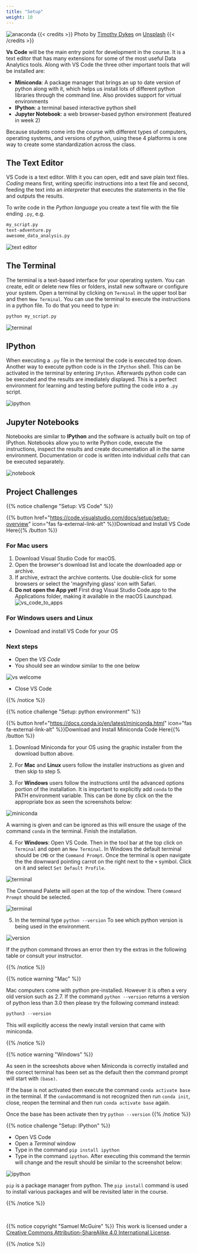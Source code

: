 ```yaml
---
title: "Setup"
weight: 10
---
```


![anaconda](/images/anaconda.jpg)
{{< credits >}}
Photo by <a href="https://unsplash.com/@timothycdykes?utm_source=unsplash&utm_medium=referral&utm_content=creditCopyText">Timothy Dykes</a> on <a href="https://unsplash.com/s/photos/anaconda?utm_source=unsplash&utm_medium=referral&utm_content=creditCopyText">Unsplash</a>
{{< /credits >}} 

**Vs Code** will be the main entry point for development in the course. It is a text editor that has many extensions for some of the most useful Data Analytics tools. Along with VS Code the three other important tools that will be installed are:

- **Miniconda**: A package manager that brings an up to date version of python along with it, which helps us install lots of different python libraries through the command line. Also provides support for virtual environments
- **IPython**: a terminal based interactive python shell
- **Jupyter Notebook**: a web browser-based python environment (featured in week 2)

Because students come into the course with different types of computers, operating systems, and versions of python, using these 4 platforms is one way to create some standardization across the class.


## The Text Editor

VS Code is a text editor. With it you can open, edit and save plain text files.
*Coding* means first, writing specific instructions into a text file and second, feeding the text into an *interpreter* that executes the statements in the file and outputs the results.

 To write code in the *Python language* you create a text file with the file ending `.py`, e.g.

```bash
my_script.py
text-adventure.py
awesome_data_analysis.py
```

![text editor](/images/vs_code_text_editor.png)

## The Terminal

The terminal is a text-based interface for your operating system. You can create, edit or delete new files or folders, install new software or configure your system. Open a terminal by clicking on `Terminal` in the upper tool bar and then `New Terminal`.  You can use the terminal to 
execute the instructions in a python file. To do that you need to type in:

```bash
python my_script.py
```
![terminal](/images/vs_code_terminal.png)

## IPython

When executing a `.py` file in the terminal the code is executed top down. Another way to execute python code is in the `IPython` shell. This can be activated in the terminal by entering `IPython`. Afterwards python code can be executed and the results are imediately displayed. This is a perfect environment for learning and testing before putting the code into a `.py` script. 

![ipython](/images/ipython_terminal.png)


## Jupyter Notebooks

Notebooks are similar to **IPython** and the software is actually built on top of IPython. Notebooks allow you to write Python code, execute the instructions, inspect the results
and create documentation all in the same environment. Documentation or code is written
into individual *cells* that can be executed separately. 

![notebook](/images/j_notebook.png)


## Project Challenges

{{% notice challenge "Setup: VS Code" %}}

{{% button href="https://code.visualstudio.com/docs/setup/setup-overview" icon="fas fa-external-link-alt" %}}Download and Install VS Code Here{{% /button %}}

### For Mac users
1. Download Visual Studio Code for macOS.
2. Open the browser's download list and locate the downloaded app or archive.
3. If archive, extract the archive contents. Use double-click for some browsers or select the 'magnifying glass' icon with Safari.
4. **Do not open the App yet!** First drag Visual Studio Code.app to the Applications folder, making it available in the macOS Launchpad.
  ![vs_code_to_apps](/images/vs_code_to_apps_mac.gif) 

### For Windows users and Linux 
- Download and install VS Code for your OS

### Next steps
- Open the *VS Code*
- You should see an window similar to the one below

![vs welcome](/images/vs_welcome.png)

- Close VS Code

{{% /notice %}}


{{% notice challenge "Setup: python environment" %}}

{{% button href="https://docs.conda.io/en/latest/miniconda.html" icon="fas fa-external-link-alt" %}}Download and Install Miniconda Code Here{{% /button %}}

1. Download Miniconda for your OS using the graphic installer from the download button above.

2. For **Mac** and **Linux** users follow the installer instructions as given and then skip to step 5. 

3. For **Windows** users follow the instructions until the advanced options portion of the installation. It is important to explicitly add `conda` to the PATH environment variable. This can be done by click on the the appropriate box as seen the screenshots below:

![miniconda](/images/mini_conda_2.png)

A warning is given and can be ignored as this will ensure the usage of the command `conda` in the terminal. Finish the installation. 


4. For **Windows**: Open VS Code. Then in the tool bar at the top click on `Terminal` and open an `New Terminal`. In Windows the default terminal should be `CMD` or the `Command Prompt`. Once the terminal is open navigate the the downward pointing carrot on the right next to the `+` symbol. Click on it and select `Set Default Profile`.  

![terminal](/images/vs_code_terminal_1.png)

The Command Palette will open at the top of the window. There `Command Prompt` should be selected. 

![terminal](/images/vs_code_terminal_2.png)

5. In the terminal type `python --version` To see which python version is being used in the environment. 

![version](/images/python_version.png)

If the python command throws an error then try the extras in the following table or consult your instructor. 

{{% /notice %}}

{{% notice warning "Mac" %}}

Mac computers come with python pre-installed. However it is often a very old version such as 2.7. If the command `python --version` returns a version of python less than 3.0 then please try the following command instead:

```python
python3 --version
``` 

This will explicitly access the newly install version that came with miniconda. 

{{% /notice %}}

{{% notice warning "Windows" %}}

As seen in the screeshots above when Miniconda is correctly installed and the correct terminal has been set as the default then the command prompt will start with `(base)`.


If the base is not activated then execute the command `conda activate base` in the terminal.  If the `conda`command is not recognized then run `conda init`,  close, reopen the terminal and then run `conda activate base` again.

Once the base has been activate then try `python --version`
{{% /notice %}}


{{% notice challenge "Setup: IPython" %}}


- Open VS Code
- Open a *Terminal* window 
- Type in the command `pip install ipython`
- Type in the command `ipython`. After executing this command the termin will change and the result should be similar to the screenshot below:

![ipython](/images/ipython_start.png)

`pip` is a package manager from python. The `pip install` command is used to install various packages and will be revisited later in the course. 

{{% /notice %}}

<br>

{{% notice copyright "Samuel McGuire" %}}
This work is licensed under a [Creative Commons Attribution-ShareAlike 4.0 International License](https://creativecommons.org/licenses/by-sa/4.0/).

{{% /notice %}}